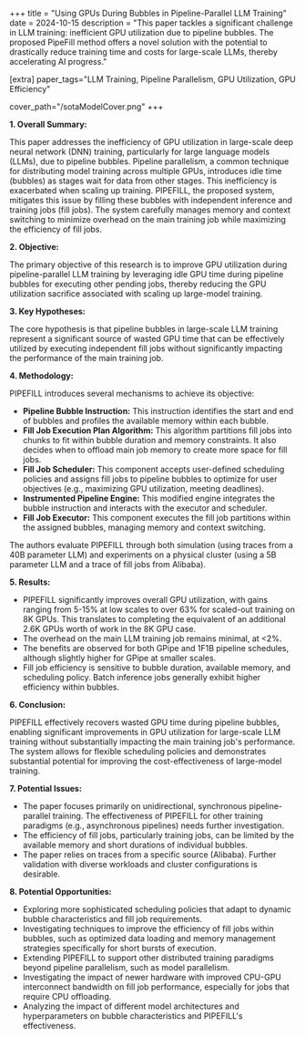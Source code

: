 +++
title = "Using GPUs During Bubbles in Pipeline-Parallel LLM Training"
date = 2024-10-15
description = "This paper tackles a significant challenge in LLM training: inefficient GPU utilization due to pipeline bubbles.  The proposed PipeFill method offers a novel solution with the potential to drastically reduce training time and costs for large-scale LLMs, thereby accelerating AI progress."

[extra]
paper_tags="LLM Training, Pipeline Parallelism, GPU Utilization, GPU Efficiency"

cover_path="/sotaModelCover.png"
+++

**1. Overall Summary:**

This paper addresses the inefficiency of GPU utilization in large-scale deep neural network (DNN) training, particularly for large language models (LLMs), due to pipeline bubbles. Pipeline parallelism, a common technique for distributing model training across multiple GPUs, introduces idle time (bubbles) as stages wait for data from other stages. This inefficiency is exacerbated when scaling up training. PIPEFILL, the proposed system, mitigates this issue by filling these bubbles with independent inference and training jobs (fill jobs). The system carefully manages memory and context switching to minimize overhead on the main training job while maximizing the efficiency of fill jobs.

**2. Objective:**

The primary objective of this research is to improve GPU utilization during pipeline-parallel LLM training by leveraging idle GPU time during pipeline bubbles for executing other pending jobs, thereby reducing the GPU utilization sacrifice associated with scaling up large-model training.

**3. Key Hypotheses:**

The core hypothesis is that pipeline bubbles in large-scale LLM training represent a significant source of wasted GPU time that can be effectively utilized by executing independent fill jobs without significantly impacting the performance of the main training job.

**4. Methodology:**

PIPEFILL introduces several mechanisms to achieve its objective:

* **Pipeline Bubble Instruction:** This instruction identifies the start and end of bubbles and profiles the available memory within each bubble.
* **Fill Job Execution Plan Algorithm:** This algorithm partitions fill jobs into chunks to fit within bubble duration and memory constraints. It also decides when to offload main job memory to create more space for fill jobs.
* **Fill Job Scheduler:** This component accepts user-defined scheduling policies and assigns fill jobs to pipeline bubbles to optimize for user objectives (e.g., maximizing GPU utilization, meeting deadlines).
* **Instrumented Pipeline Engine:** This modified engine integrates the bubble instruction and interacts with the executor and scheduler.
* **Fill Job Executor:** This component executes the fill job partitions within the assigned bubbles, managing memory and context switching.

The authors evaluate PIPEFILL through both simulation (using traces from a 40B parameter LLM) and experiments on a physical cluster (using a 5B parameter LLM and a trace of fill jobs from Alibaba).

**5. Results:**

* PIPEFILL significantly improves overall GPU utilization, with gains ranging from 5-15% at low scales to over 63% for scaled-out training on 8K GPUs. This translates to completing the equivalent of an additional 2.6K GPUs worth of work in the 8K GPU case.
* The overhead on the main LLM training job remains minimal, at <2%.
* The benefits are observed for both GPipe and 1F1B pipeline schedules, although slightly higher for GPipe at smaller scales.
* Fill job efficiency is sensitive to bubble duration, available memory, and scheduling policy. Batch inference jobs generally exhibit higher efficiency within bubbles.

**6. Conclusion:**

PIPEFILL effectively recovers wasted GPU time during pipeline bubbles, enabling significant improvements in GPU utilization for large-scale LLM training without substantially impacting the main training job's performance. The system allows for flexible scheduling policies and demonstrates substantial potential for improving the cost-effectiveness of large-model training.


**7. Potential Issues:**

* The paper focuses primarily on unidirectional, synchronous pipeline-parallel training. The effectiveness of PIPEFILL for other training paradigms (e.g., asynchronous pipelines) needs further investigation.
* The efficiency of fill jobs, particularly training jobs, can be limited by the available memory and short durations of individual bubbles.
* The paper relies on traces from a specific source (Alibaba). Further validation with diverse workloads and cluster configurations is desirable.

**8. Potential Opportunities:**

* Exploring more sophisticated scheduling policies that adapt to dynamic bubble characteristics and fill job requirements.
* Investigating techniques to improve the efficiency of fill jobs within bubbles, such as optimized data loading and memory management strategies specifically for short bursts of execution.
* Extending PIPEFILL to support other distributed training paradigms beyond pipeline parallelism, such as model parallelism.
* Investigating the impact of newer hardware with improved CPU-GPU interconnect bandwidth on fill job performance, especially for jobs that require CPU offloading.
* Analyzing the impact of different model architectures and hyperparameters on bubble characteristics and PIPEFILL's effectiveness.
